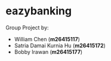 # eazybanking

Group Project by:  
* William Chen (**m26415117**)
* Satria Damai Kurnia Hu (**m26415172**)
* Bobby Irawan (**m26415177**)
